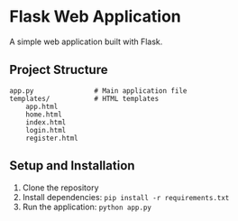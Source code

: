 # Flask Web Application

A simple web application built with Flask.

## Project Structure

```
app.py               # Main application file
templates/           # HTML templates
    app.html
    home.html
    index.html
    login.html
    register.html
```

## Setup and Installation

1. Clone the repository
2. Install dependencies: `pip install -r requirements.txt`
3. Run the application: `python app.py`
